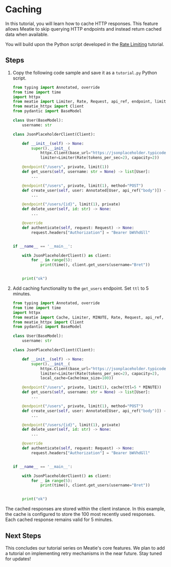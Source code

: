 # Caching

In this tutorial, you will learn how to cache HTTP responses. This feature allows Meatie to skip querying HTTP endpoints and instead return cached data when available.

You will build upon the Python script developed in the [Rate Limiting](./rate_limit.md) tutorial.

## Steps

1. Copy the following code sample and save it as a `tutorial.py` Python script.
    ```py
    from typing import Annotated, override
    from time import time
    import httpx
    from meatie import Limiter, Rate, Request, api_ref, endpoint, limit, private
    from meatie_httpx import Client
    from pydantic import BaseModel

    class User(BaseModel):
        username: str

    class JsonPlaceholderClient(Client):

        def __init__(self) -> None:
            super().__init__(
                httpx.Client(base_url="https://jsonplaceholder.typicode.com"),
                limiter=Limiter(Rate(tokens_per_sec=2), capacity=2))

        @endpoint("/users", private, limit(1))
        def get_users(self, username: str = None) -> list[User]:
            ...

        @endpoint("/users", private, limit(1), method="POST")
        def create_user(self, user: Annotated[User, api_ref("body")]) -> User:
            ...

        @endpoint("/users/{id}", limit(1), private)
        def delete_user(self, id: str) -> None:
            ...

        @override
        def authenticate(self, request: Request) -> None:
            request.headers["Authorization"] = "Bearer bWVhdGll"


    if __name__ == '__main__':

        with JsonPlaceholderClient() as client:
            for _ in range(5):
                print(time(), client.get_users(username="Bret"))


        print("ok")
    ```

2. Add caching functionality to the `get_users` endpoint. Set `ttl` to 5 minutes.

    ```py hl_lines="4 17 19"
    from typing import Annotated, override
    from time import time
    import httpx
    from meatie import Cache, Limiter, MINUTE, Rate, Request, api_ref, cache, endpoint, limit, private
    from meatie_httpx import Client
    from pydantic import BaseModel

    class User(BaseModel):
        username: str

    class JsonPlaceholderClient(Client):

        def __init__(self) -> None:
            super().__init__(
                httpx.Client(base_url="https://jsonplaceholder.typicode.com"),
                limiter=Limiter(Rate(tokens_per_sec=2), capacity=2),
                local_cache=Cache(max_size=100))

        @endpoint("/users", private, limit(1), cache(ttl=5 * MINUTE))
        def get_users(self, username: str = None) -> list[User]:
            ...

        @endpoint("/users", private, limit(1), method="POST")
        def create_user(self, user: Annotated[User, api_ref("body")]) -> User:
            ...

        @endpoint("/users/{id}", limit(1), private)
        def delete_user(self, id: str) -> None:
            ...

        @override
        def authenticate(self, request: Request) -> None:
            request.headers["Authorization"] = "Bearer bWVhdGll"


    if __name__ == '__main__':

        with JsonPlaceholderClient() as client:
            for _ in range(5):
                print(time(), client.get_users(username="Bret"))


        print("ok")
    ```

The cached responses are stored within the client instance. In this example, the cache is configured to store the 100 most recently used responses. Each cached response remains valid for 5 minutes.

## Next Steps

This concludes our tutorial series on Meatie's core features. We plan to add a tutorial on implementing retry mechanisms in the near future. Stay tuned for updates!